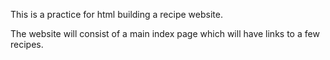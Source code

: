 This is a practice for html building a recipe website.

The website will consist of a main index page which will have links to a few recipes.